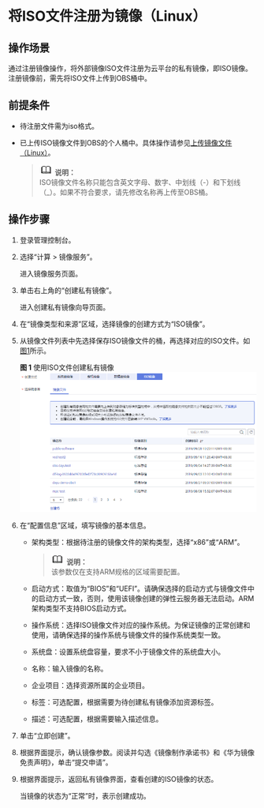 # 将ISO文件注册为镜像（Linux）<a name="ims_01_0228"></a>

## 操作场景<a name="section317719142592"></a>

通过注册镜像操作，将外部镜像ISO文件注册为云平台的私有镜像，即ISO镜像。注册镜像前，需先将ISO文件上传到OBS桶中。

## 前提条件<a name="section72481271208"></a>

-   待注册文件需为iso格式。
-   已上传ISO镜像文件到OBS的个人桶中。具体操作请参见[上传镜像文件（Linux）](上传镜像文件（Linux）.md)。

    >![](public_sys-resources/icon-note.gif) **说明：**   
    >ISO镜像文件名称只能包含英文字母、数字、中划线（-）和下划线（\_）。如果不符合要求，请先修改名称再上传至OBS桶。  


## 操作步骤<a name="section101471459257"></a>

1.  登录管理控制台。
2.  选择“计算 \> 镜像服务”。

    进入镜像服务页面。

3.  单击右上角的“创建私有镜像”。

    进入创建私有镜像向导页面。

4.  在“镜像类型和来源”区域，选择镜像的创建方式为“ISO镜像”。
5.  从镜像文件列表中先选择保存ISO镜像文件的桶，再选择对应的ISO文件。如[图1](#ims_01_0222_fig133781627134913)所示。

    **图 1**  使用ISO文件创建私有镜像<a name="ims_01_0222_fig133781627134913"></a>  
    ![](figures/使用ISO文件创建私有镜像.png "使用ISO文件创建私有镜像")

6.  在“配置信息”区域，填写镜像的基本信息。
    -   架构类型：根据待注册的镜像文件的架构类型，选择“x86”或“ARM”。

        >![](public_sys-resources/icon-note.gif) **说明：**   
        >该参数仅在支持ARM规格的区域需要配置。  

    -   启动方式：取值为“BIOS”和“UEFI”。请确保选择的启动方式与镜像文件中的启动方式一致，否则，使用该镜像创建的弹性云服务器无法启动。ARM架构类型不支持BIOS启动方式。
    -   操作系统：选择ISO镜像文件对应的操作系统。为保证镜像的正常创建和使用，请确保选择的操作系统与镜像文件的操作系统类型一致。
    -   系统盘：设置系统盘容量，要求不小于镜像文件的系统盘大小。
    -   名称：输入镜像的名称。
    -   企业项目：选择资源所属的企业项目。
    -   标签：可选配置，根据需要为待创建私有镜像添加资源标签。
    -   描述：可选配置，根据需要输入描述信息。

7.  单击“立即创建”。
8.  根据界面提示，确认镜像参数。阅读并勾选《镜像制作承诺书》和《华为镜像免责声明》，单击“提交申请”。
9.  根据界面提示，返回私有镜像界面，查看创建的ISO镜像的状态。

    当镜像的状态为“正常”时，表示创建成功。


